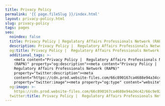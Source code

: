 ```yaml
---
title: Privacy Policy
permalink: '{{ page.fileSlug }}/index.html'
layout: privacy-policy.html
slug: privacy-policy
tags: pages
seo:
  noindex: false
  title: Privacy Policy | Regulatory Affairs Professionals Network (RAPN)
  description: Privacy Policy |  Regulatory Affairs Professionals Network (RAPN)
  og:title: Privacy Policy |  Regulatory Affairs Professionals Network (RAPN)
  additional_tags: >-
    <meta content="Privacy Policy |  Regulatory Affairs Professionals Network
    (RAPN)" property="og:description"><meta content="Privacy Policy | 
    Regulatory Affairs Professionals Network (RAPN)"
    property="twitter:description"><meta
    content="https://cdn.prod.website-files.com/66c890167ca4688e94a34c42/66c9e923fdfb4395bce9c260_Navy%20And%20Grey%20Classic%20Initials%20Attorney%20Law%20Logo%20Design%20(1)-p-800.png"
    property="twitter:image"><meta property="og:type" content="website">
  og:image: >-
    https://cdn.prod.website-files.com/66c890167ca4688e94a34c42/66c9e923fdfb4395bce9c260_Navy%20And%20Grey%20Classic%20Initials%20Attorney%20Law%20Logo%20Design%20(1)-p-800.png
  twitter:title: Privacy Policy |  Regulatory Affairs Professionals Network (RAPN)
---
```



